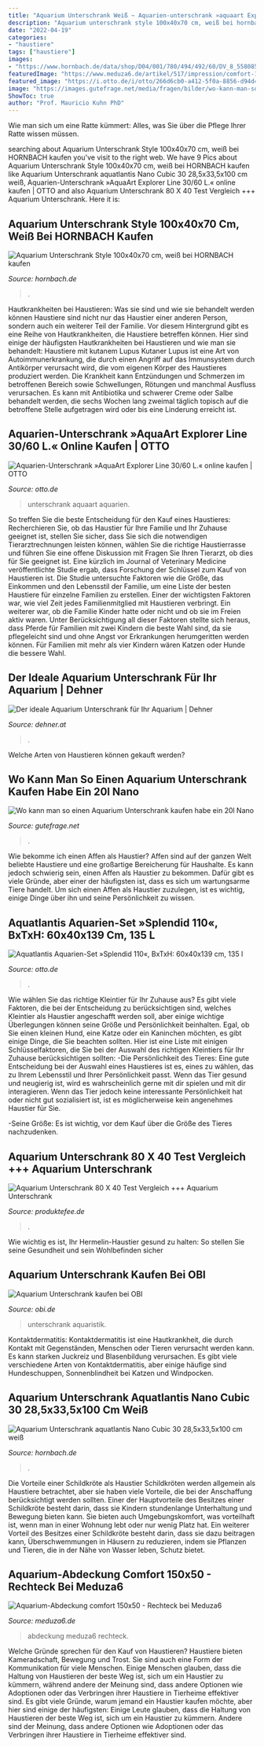 ```yaml
---
title: "Aquarium Unterschrank Weiß ~ Aquarien-unterschrank »aquaart Explorer Line 30/60 L.« Online Kaufen"
description: "Aquarium unterschrank style 100x40x70 cm, weiß bei hornbach kaufen"
date: "2022-04-19"
categories:
- "haustiere"
tags: ["haustiere"]
images:
- "https://www.hornbach.de/data/shop/D04/001/780/494/492/60/DV_8_5580850_01_4c_DE_20150819221653.jpg"
featuredImage: "https://www.meduza6.de/artikel/517/impression/comfort-150x50-aquarium-abdeckung_sample3.jpg"
featured_image: "https://i.otto.de/i/otto/266d6cb0-a412-5f0a-8856-d94d4aa20c6f/aquatlantis-aquarien-set-splendid-110-bxtxh-60x40x139-cm-135-l-mit-unterschrank-in-weiss.jpg?$formatz$"
image: "https://images.gutefrage.net/media/fragen/bilder/wo-kann-man-so-einen-aquarium-unterschrank-kaufenhabe-ein-20l-nano-cube-zuchtbecken/0_original.jpg?v=1475156870000"
ShowToc: true
author: "Prof. Mauricio Kuhn PhD"
---
```



Wie man sich um eine Ratte kümmert: Alles, was Sie über die Pflege Ihrer Ratte wissen müssen.

	

		
searching about Aquarium Unterschrank Style 100x40x70 cm, weiß bei HORNBACH kaufen you've visit to the right web. We have 9 Pics about Aquarium Unterschrank Style 100x40x70 cm, weiß bei HORNBACH kaufen like Aquarium Unterschrank aquatlantis Nano Cubic 30 28,5x33,5x100 cm weiß, Aquarien-Unterschrank »AquaArt Explorer Line 30/60 L.« online kaufen | OTTO and also Aquarium Unterschrank 80 X 40 Test Vergleich +++ Aquarium Unterschrank. Here it is:
		
    
## Aquarium Unterschrank Style 100x40x70 Cm, Weiß Bei HORNBACH Kaufen

<img loading=lazy src="https://www.hornbach.de/data/shop/D04/001/780/494/492/60/DV_8_5580850_01_4c_DE_20150819221653.jpg" onerror="this.onerror=null;this.src='https://tse2.mm.bing.net/th?id=OIP.inuLEm-Qyxl3yjL9m8wetwHaF7&amp;pid=15.1';" alt="Aquarium Unterschrank Style 100x40x70 cm, weiß bei HORNBACH kaufen">

_Source: hornbach.de_

>. 

	

Hautkrankheiten bei Haustieren: Was sie sind und wie sie behandelt werden können
Haustiere sind nicht nur das Haustier einer anderen Person, sondern auch ein weiterer Teil der Familie. Vor diesem Hintergrund gibt es eine Reihe von Hautkrankheiten, die Haustiere betreffen können. Hier sind einige der häufigsten Hautkrankheiten bei Haustieren und wie man sie behandelt:
Haustiere mit kutanem Lupus
Kutaner Lupus ist eine Art von Autoimmunerkrankung, die durch einen Angriff auf das Immunsystem durch Antikörper verursacht wird, die vom eigenen Körper des Haustieres produziert werden. Die Krankheit kann Entzündungen und Schmerzen im betroffenen Bereich sowie Schwellungen, Rötungen und manchmal Ausfluss verursachen. Es kann mit Antibiotika und schwerer Creme oder Salbe behandelt werden, die sechs Wochen lang zweimal täglich topisch auf die betroffene Stelle aufgetragen wird oder bis eine Linderung erreicht ist.

    
## Aquarien-Unterschrank »AquaArt Explorer Line 30/60 L.« Online Kaufen | OTTO

<img loading=lazy src="https://i.otto.de/i/otto/15479166/aquarien-unterschrank-aquaart-explorer-line-30-60-l-weiss.jpg?$formatz$" onerror="this.onerror=null;this.src='https://tse3.mm.bing.net/th?id=OIP.7UfMR8ccA64BBt901e5onQAAAA&amp;pid=15.1';" alt="Aquarien-Unterschrank »AquaArt Explorer Line 30/60 L.« online kaufen | OTTO">

_Source: otto.de_

>unterschrank aquaart aquarien. 

	

So treffen Sie die beste Entscheidung für den Kauf eines Haustieres: Recherchieren Sie, ob das Haustier für Ihre Familie und Ihr Zuhause geeignet ist, stellen Sie sicher, dass Sie sich die notwendigen Tierarztrechnungen leisten können, wählen Sie die richtige Haustierrasse und führen Sie eine offene Diskussion mit Fragen Sie Ihren Tierarzt, ob dies für Sie geeignet ist.
Eine kürzlich im Journal of Veterinary Medicine veröffentlichte Studie ergab, dass Forschung der Schlüssel zum Kauf von Haustieren ist. Die Studie untersuchte Faktoren wie die Größe, das Einkommen und den Lebensstil der Familie, um eine Liste der besten Haustiere für einzelne Familien zu erstellen. Einer der wichtigsten Faktoren war, wie viel Zeit jedes Familienmitglied mit Haustieren verbringt. Ein weiterer war, ob die Familie Kinder hatte oder nicht und ob sie im Freien aktiv waren. Unter Berücksichtigung all dieser Faktoren stellte sich heraus, dass Pferde für Familien mit zwei Kindern die beste Wahl sind, da sie pflegeleicht sind und ohne Angst vor Erkrankungen herumgeritten werden können. Für Familien mit mehr als vier Kindern wären Katzen oder Hunde die bessere Wahl.

    
## Der Ideale Aquarium Unterschrank Für Ihr Aquarium | Dehner

<img loading=lazy src="https://media.dehner.de/new_product_list_normal/eheim-aquarium-unterschrank-aquacab-126/4277679_WE_FS_001_EheimAquacab126weiss.jpg" onerror="this.onerror=null;this.src='https://tse1.mm.bing.net/th?id=OIP.cHD8K5JF1-UI1xDG7mw6TgAAAA&amp;pid=15.1';" alt="Der ideale Aquarium Unterschrank für Ihr Aquarium | Dehner">

_Source: dehner.at_

>. 

	

Welche Arten von Haustieren können gekauft werden?

    
## Wo Kann Man So Einen Aquarium Unterschrank Kaufen Habe Ein 20l Nano

<img loading=lazy src="https://images.gutefrage.net/media/fragen/bilder/wo-kann-man-so-einen-aquarium-unterschrank-kaufenhabe-ein-20l-nano-cube-zuchtbecken/0_original.jpg?v=1475156870000" onerror="this.onerror=null;this.src='https://tse4.mm.bing.net/th?id=OIP.VI_UEDkFZ1Z8Gj9AL5dQEwAAAA&amp;pid=15.1';" alt="Wo kann man so einen Aquarium Unterschrank kaufen habe ein 20l Nano">

_Source: gutefrage.net_

>. 

	

Wie bekomme ich einen Affen als Haustier?
Affen sind auf der ganzen Welt beliebte Haustiere und eine großartige Bereicherung für Haushalte. Es kann jedoch schwierig sein, einen Affen als Haustier zu bekommen. Dafür gibt es viele Gründe, aber einer der häufigsten ist, dass es sich um wartungsarme Tiere handelt. Um sich einen Affen als Haustier zuzulegen, ist es wichtig, einige Dinge über ihn und seine Persönlichkeit zu wissen.

    
## Aquatlantis Aquarien-Set »Splendid 110«, BxTxH: 60x40x139 Cm, 135 L

<img loading=lazy src="https://i.otto.de/i/otto/266d6cb0-a412-5f0a-8856-d94d4aa20c6f/aquatlantis-aquarien-set-splendid-110-bxtxh-60x40x139-cm-135-l-mit-unterschrank-in-weiss.jpg?$formatz$" onerror="this.onerror=null;this.src='https://tse1.mm.bing.net/th?id=OIP.OBmt1AksSl9DUW0QgkkpIgHaO1&amp;pid=15.1';" alt="Aquatlantis Aquarien-Set »Splendid 110«, BxTxH: 60x40x139 cm, 135 l">

_Source: otto.de_

>. 

	

Wie wählen Sie das richtige Kleintier für Ihr Zuhause aus?
Es gibt viele Faktoren, die bei der Entscheidung zu berücksichtigen sind, welches Kleintier als Haustier angeschafft werden soll, aber einige wichtige Überlegungen können seine Größe und Persönlichkeit beinhalten. Egal, ob Sie einen kleinen Hund, eine Katze oder ein Kaninchen möchten, es gibt einige Dinge, die Sie beachten sollten. Hier ist eine Liste mit einigen Schlüsselfaktoren, die Sie bei der Auswahl des richtigen Kleintiers für Ihr Zuhause berücksichtigen sollten:
-Die Persönlichkeit des Tieres: Eine gute Entscheidung bei der Auswahl eines Haustieres ist es, eines zu wählen, das zu Ihrem Lebensstil und Ihrer Persönlichkeit passt. Wenn das Tier gesund und neugierig ist, wird es wahrscheinlich gerne mit dir spielen und mit dir interagieren. Wenn das Tier jedoch keine interessante Persönlichkeit hat oder nicht gut sozialisiert ist, ist es möglicherweise kein angenehmes Haustier für Sie.

-Seine Größe: Es ist wichtig, vor dem Kauf über die Größe des Tieres nachzudenken.

    
## Aquarium Unterschrank 80 X 40 Test Vergleich +++ Aquarium Unterschrank

<img loading=lazy src="https://i.ebayimg.com/00/s/MTAxM1g2MDU=/z/0j4AAOSwSq1d6-Ds/$_12.JPG?set_id=880000500F" onerror="this.onerror=null;this.src='https://tse3.mm.bing.net/th?id=OIP.EKubLM4BDewpjwvIC1f96QAAAA&amp;pid=15.1';" alt="Aquarium Unterschrank 80 X 40 Test Vergleich +++ Aquarium Unterschrank">

_Source: produktefee.de_

>. 

	

Wie wichtig es ist, Ihr Hermelin-Haustier gesund zu halten: So stellen Sie seine Gesundheit und sein Wohlbefinden sicher

    
## Aquarium Unterschrank Kaufen Bei OBI

<img loading=lazy src="https://images.obi.de/product/DE/thumb/414923_1.jpg" onerror="this.onerror=null;this.src='https://tse4.mm.bing.net/th?id=OIP.aakmYPRfQyuM28xF_XNy5wAAAA&amp;pid=15.1';" alt="Aquarium Unterschrank kaufen bei OBI">

_Source: obi.de_

>unterschrank aquaristik. 

	

Kontaktdermatitis:
Kontaktdermatitis ist eine Hautkrankheit, die durch Kontakt mit Gegenständen, Menschen oder Tieren verursacht werden kann. Es kann starken Juckreiz und Blasenbildung verursachen. Es gibt viele verschiedene Arten von Kontaktdermatitis, aber einige häufige sind Hundeschuppen, Sonnenblindheit bei Katzen und Windpocken.

    
## Aquarium Unterschrank Aquatlantis Nano Cubic 30 28,5x33,5x100 Cm Weiß

<img loading=lazy src="https://www.hornbach.de/data/shop/D04/001/780/499/305/74/DV_8_6101921_01_4c_DE_20160714151527.jpg" onerror="this.onerror=null;this.src='https://tse3.mm.bing.net/th?id=OIP.tuBQbcRBUqDk8F029AjcewHaF7&amp;pid=15.1';" alt="Aquarium Unterschrank aquatlantis Nano Cubic 30 28,5x33,5x100 cm weiß">

_Source: hornbach.de_

>. 

	

Die Vorteile einer Schildkröte als Haustier
Schildkröten werden allgemein als Haustiere betrachtet, aber sie haben viele Vorteile, die bei der Anschaffung berücksichtigt werden sollten. Einer der Hauptvorteile des Besitzes einer Schildkröte besteht darin, dass sie Kindern stundenlange Unterhaltung und Bewegung bieten kann. Sie bieten auch Umgebungskomfort, was vorteilhaft ist, wenn man in einer Wohnung lebt oder nur wenig Platz hat. Ein weiterer Vorteil des Besitzes einer Schildkröte besteht darin, dass sie dazu beitragen kann, Überschwemmungen in Häusern zu reduzieren, indem sie Pflanzen und Tieren, die in der Nähe von Wasser leben, Schutz bietet.

    
## Aquarium-Abdeckung Comfort 150x50 - Rechteck Bei Meduza6

<img loading=lazy src="https://www.meduza6.de/artikel/517/impression/comfort-150x50-aquarium-abdeckung_sample3.jpg" onerror="this.onerror=null;this.src='https://tse2.mm.bing.net/th?id=OIP.SBfgOTB7UpOrng0Tns-KUAHaFj&amp;pid=15.1';" alt="Aquarium-Abdeckung comfort 150x50 - Rechteck bei Meduza6">

_Source: meduza6.de_

>abdeckung meduza6 rechteck. 

	

Welche Gründe sprechen für den Kauf von Haustieren?
Haustiere bieten Kameradschaft, Bewegung und Trost. Sie sind auch eine Form der Kommunikation für viele Menschen. Einige Menschen glauben, dass die Haltung von Haustieren der beste Weg ist, sich um ein Haustier zu kümmern, während andere der Meinung sind, dass andere Optionen wie Adoptionen oder das Verbringen ihrer Haustiere in Tierheime effektiver sind. Es gibt viele Gründe, warum jemand ein Haustier kaufen möchte, aber hier sind einige der häufigsten:
Einige Leute glauben, dass die Haltung von Haustieren der beste Weg ist, sich um ein Haustier zu kümmern. Andere sind der Meinung, dass andere Optionen wie Adoptionen oder das Verbringen ihrer Haustiere in Tierheime effektiver sind.

